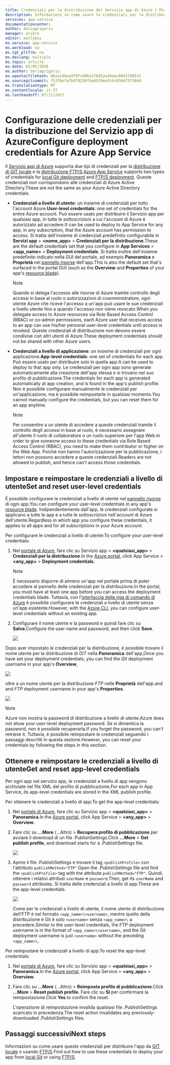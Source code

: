 ```yaml
---
title: Credenziali per la distribuzione del Servizio app di Azure | Microsoft Docs
description: Informazioni su come usare le credenziali per la distribuzione del Servizio app di Azure.
services: app-service
documentationcenter: 
author: dariagrigoriu
manager: erikre
editor: mollybos
ms.service: app-service
ms.workload: na
ms.tgt_pltfrm: na
ms.devlang: multiple
ms.topic: article
ms.date: 01/05/2016
ms.author: dariagrigoriu
ms.openlocfilehash: 86a2cd8ae9f97c606a378452e44eec8941700531
ms.sourcegitcommit: f537befafb079256fba0529ee554c034d73f36b0
ms.translationtype: MT
ms.contentlocale: it-IT
ms.lasthandoff: 07/11/2017
---
```

# <a name="configure-deployment-credentials-for-azure-app-service"></a><span data-ttu-id="da2b6-103">Configurazione delle credenziali per la distribuzione del Servizio app di Azure</span><span class="sxs-lookup"><span data-stu-id="da2b6-103">Configure deployment credentials for Azure App Service</span></span>
<span data-ttu-id="da2b6-104">Il [Servizio app di Azure](http://go.microsoft.com/fwlink/?LinkId=529714) supporta due tipi di credenziali per la [distribuzione di GIT locale](app-service-deploy-local-git.md) e la [distribuzione FTP/S](app-service-deploy-ftp.md).</span><span class="sxs-lookup"><span data-stu-id="da2b6-104">[Azure App Service](http://go.microsoft.com/fwlink/?LinkId=529714) supports two types of credentials for [local Git deployment](app-service-deploy-local-git.md) and [FTP/S deployment](app-service-deploy-ftp.md).</span></span> <span data-ttu-id="da2b6-105">Queste credenziali non corrispondono alle credenziali di Azure Active Directory.</span><span class="sxs-lookup"><span data-stu-id="da2b6-105">These are not the same as your Azure Active Directory credentials.</span></span>

* <span data-ttu-id="da2b6-106">**Credenziali a livello di utente**: un insieme di credenziali per tutto l'account Azure.</span><span class="sxs-lookup"><span data-stu-id="da2b6-106">**User-level credentials**: one set of credentials for the entire Azure account.</span></span> <span data-ttu-id="da2b6-107">Può essere usato per distribuire il Servizio app per qualsiasi app, in tutte le sottoscrizioni a cui l'account di Azure è autorizzato ad accedere.</span><span class="sxs-lookup"><span data-stu-id="da2b6-107">It can be used to deploy to App Service for any app, in any subscription, that the Azure account has permission to access.</span></span> <span data-ttu-id="da2b6-108">Si tratta dell'insieme di credenziali predefinito configurabile in **Servizi app** > **&lt;nome_app>** > **Credenziali per la distribuzione**.</span><span class="sxs-lookup"><span data-stu-id="da2b6-108">These are the default credentials set that you configure in **App Services** > **&lt;app_name>** > **Deployment credentials**.</span></span> <span data-ttu-id="da2b6-109">Si tratta inoltre dell'insieme predefinito indicato nella GUI del portale, ad esempio **Panoramica** e **Proprietà** nel [pannello risorse](../azure-resource-manager/resource-group-portal.md#manage-resources) dell'app.</span><span class="sxs-lookup"><span data-stu-id="da2b6-109">This is also the default set that's surfaced in the portal GUI (such as the **Overview** and **Properties** of your app's [resource blade](../azure-resource-manager/resource-group-portal.md#manage-resources)).</span></span>

    > [!NOTE]
    > <span data-ttu-id="da2b6-110">Quando si delega l'accesso alle risorse di Azure tramite controllo degli accessi in base al ruolo o autorizzazioni di coamministratore, ogni utente Azure che riceve l'accesso a un'app può usare le sue credenziali a livello utente fino a quando l'accesso non viene revocato.</span><span class="sxs-lookup"><span data-stu-id="da2b6-110">When you delegate access to Azure resources via Role Based Access Control (RBAC) or co-admin permissions, each Azure user that receives access to an app can use his/her personal user-level credentials until access is revoked.</span></span> <span data-ttu-id="da2b6-111">Queste credenziali di distribuzione non devono essere condivise con altri utenti di Azure.</span><span class="sxs-lookup"><span data-stu-id="da2b6-111">These deployment credentials should not be shared with other Azure users.</span></span>
    >
    >

* <span data-ttu-id="da2b6-112">**Credenziali a livello di applicazione**: un insieme di credenziali per ogni applicazione.</span><span class="sxs-lookup"><span data-stu-id="da2b6-112">**App-level credentials**: one set of credentials for each app.</span></span> <span data-ttu-id="da2b6-113">Può essere usato per distribuire solo in quella app.</span><span class="sxs-lookup"><span data-stu-id="da2b6-113">It can be used to deploy to that app only.</span></span> <span data-ttu-id="da2b6-114">Le credenziali per ogni app sono generate automaticamente alla creazione dell'app stessa e si trovano nel suo profilo di pubblicazione.</span><span class="sxs-lookup"><span data-stu-id="da2b6-114">The credentials for each app is generated automatically at app creation, and is found in the app's publish profile.</span></span> <span data-ttu-id="da2b6-115">Non è possibile configurare manualmente le credenziali per un'applicazione, ma è possibile reimpostarle in qualsiasi momento.</span><span class="sxs-lookup"><span data-stu-id="da2b6-115">You cannot manually configure the credentials, but you can reset them for an app anytime.</span></span>

    > [!NOTE]
    > <span data-ttu-id="da2b6-116">Per consentire a un utente di accedere a queste credenziali tramite il controllo degli accessi in base al ruolo, è necessario assegnare all'utente il ruolo di collaboratore o un ruolo superiore per l'app Web.</span><span class="sxs-lookup"><span data-stu-id="da2b6-116">In order to give someone access to these credentials via Role Based Access Control (RBAC), you need to make them contributor or higher on the Web App.</span></span> <span data-ttu-id="da2b6-117">Poiché non hanno l'autorizzazione per la pubblicazione, i lettori non possono accedere a queste credenziali.</span><span class="sxs-lookup"><span data-stu-id="da2b6-117">Readers are not allowed to publish, and hence can't access those credentials.</span></span>
    >
    >

## <span data-ttu-id="da2b6-118"><a name="userscope"></a>Impostare e reimpostare le credenziali a livello di utente</span><span class="sxs-lookup"><span data-stu-id="da2b6-118"><a name="userscope"></a>Set and reset user-level credentials</span></span>

<span data-ttu-id="da2b6-119">È possibile configurare le credenziali a livello di utente nel [pannello risorse](../azure-resource-manager/resource-group-portal.md#manage-resources) di ogni app.</span><span class="sxs-lookup"><span data-stu-id="da2b6-119">You can configure your user-level credentials in any app's [resource blade](../azure-resource-manager/resource-group-portal.md#manage-resources).</span></span> <span data-ttu-id="da2b6-120">Indipendentemente dall'app, le credenziali configurate si applicano a tutte le app e a tutte le sottoscrizioni nell'account di Azure dell'utente.</span><span class="sxs-lookup"><span data-stu-id="da2b6-120">Regardless in which app you configure these credentials, it applies to all apps and for all subscriptions in your Azure account.</span></span> 

<span data-ttu-id="da2b6-121">Per configurare le credenziali a livello di utente:</span><span class="sxs-lookup"><span data-stu-id="da2b6-121">To configure your user-level credentials:</span></span>

1. <span data-ttu-id="da2b6-122">Nel [portale di Azure](https://portal.azure.com), fare clic su Servizio app > **&lt;qualsiasi_app>** > **Credenziali per la distribuzione**.</span><span class="sxs-lookup"><span data-stu-id="da2b6-122">In the [Azure portal](https://portal.azure.com), click App Service > **&lt;any_app>** > **Deployment credentials**.</span></span>

    > [!NOTE]
    > <span data-ttu-id="da2b6-123">È necessario disporre di almeno un'app nel portale prima di poter accedere al pannello delle credenziali per la distribuzione.</span><span class="sxs-lookup"><span data-stu-id="da2b6-123">In the portal, you must have at least one app before you can access the deployment credentials blade.</span></span> <span data-ttu-id="da2b6-124">Tuttavia, con l'[interfaccia della riga di comando di Azure](app-service-web-app-azure-resource-manager-xplat-cli.md) è possibile configurare le credenziali a livello di utente senza un'app esistente.</span><span class="sxs-lookup"><span data-stu-id="da2b6-124">However, with the [Azure CLI](app-service-web-app-azure-resource-manager-xplat-cli.md), you can configure user-level credentials without an existing app.</span></span>

2. <span data-ttu-id="da2b6-125">Configurare il nome utente e la password e quindi fare clic su **Salva**.</span><span class="sxs-lookup"><span data-stu-id="da2b6-125">Configure the user name and password, and then click **Save**.</span></span>

    ![](./media/app-service-deployment-credentials/deployment_credentials_configure.png)

<span data-ttu-id="da2b6-126">Dopo aver impostato le credenziali per la distribuzione, è possibile trovare il nome utente per la distribuzione di *GIT* nella **Panoramica** dell'app,</span><span class="sxs-lookup"><span data-stu-id="da2b6-126">Once you have set your deployment credentials, you can find the *Git* deployment username in your app's **Overview**,</span></span>

![](./media/app-service-deployment-credentials/deployment_credentials_overview.png)

<span data-ttu-id="da2b6-127">oltre a un nome utente per la distribuzione *FTP* nelle **Proprietà** dell'app.</span><span class="sxs-lookup"><span data-stu-id="da2b6-127">and and *FTP* deployment username in your app's **Properties**.</span></span>

![](./media/app-service-deployment-credentials/deployment_credentials_properties.png)

> [!NOTE]
> <span data-ttu-id="da2b6-128">Azure non mostra la password di distribuzione a livello di utente.</span><span class="sxs-lookup"><span data-stu-id="da2b6-128">Azure does not show your user-level deployment password.</span></span> <span data-ttu-id="da2b6-129">Se si dimentica la password, non è possibile recuperarla.</span><span class="sxs-lookup"><span data-stu-id="da2b6-129">If you forget the password, you can't retrieve it.</span></span> <span data-ttu-id="da2b6-130">Tuttavia, è possibile reimpostare le credenziali seguendo i passaggi descritti in questa sezione.</span><span class="sxs-lookup"><span data-stu-id="da2b6-130">However, you can reset your credentials by following the steps in this section.</span></span>
>
>  

## <span data-ttu-id="da2b6-131"><a name="appscope"></a>Ottenere e reimpostare le credenziali a livello di utente</span><span class="sxs-lookup"><span data-stu-id="da2b6-131"><a name="appscope"></a>Get and reset app-level credentials</span></span>
<span data-ttu-id="da2b6-132">Per ogni app nel servizio app, le credenziali a livello di app vengono archiviate nel file XML del profilo di pubblicazione.</span><span class="sxs-lookup"><span data-stu-id="da2b6-132">For each app in App Service, its app-level credentials are stored in the XML publish profile.</span></span>

<span data-ttu-id="da2b6-133">Per ottenere le credenziali a livello di app:</span><span class="sxs-lookup"><span data-stu-id="da2b6-133">To get the app-level credentials:</span></span>

1. <span data-ttu-id="da2b6-134">Nel [portale di Azure](https://portal.azure.com), fare clic su Servizio app > **&lt;qualsiasi_app>** > **Panoramica**.</span><span class="sxs-lookup"><span data-stu-id="da2b6-134">In the [Azure portal](https://portal.azure.com), click App Service > **&lt;any_app>** > **Overview**.</span></span>

2. <span data-ttu-id="da2b6-135">Fare clic su **...More** (...Altro) > **Recupera profilo di pubblicazione** per avviare il download di un file .PublishSettings.</span><span class="sxs-lookup"><span data-stu-id="da2b6-135">Click **...More** > **Get publish profile**, and download starts for a .PublishSettings file.</span></span>

    ![](./media/app-service-deployment-credentials/publish_profile_get.png)

3. <span data-ttu-id="da2b6-136">Aprire il file .PublishSettings e trovare il tag `<publishProfile>` con l'attributo `publishMethod="FTP"`.</span><span class="sxs-lookup"><span data-stu-id="da2b6-136">Open the .PublishSettings file and find the `<publishProfile>` tag with the attribute `publishMethod="FTP"`.</span></span> <span data-ttu-id="da2b6-137">Quindi, ottenere i relativi attributi `userName` e `password`.</span><span class="sxs-lookup"><span data-stu-id="da2b6-137">Then, get its `userName` and `password` attributes.</span></span>
<span data-ttu-id="da2b6-138">Si tratta delle credenziali a livello di app.</span><span class="sxs-lookup"><span data-stu-id="da2b6-138">These are the app-level credentials.</span></span>

    ![](./media/app-service-deployment-credentials/publish_profile_editor.png)

    <span data-ttu-id="da2b6-139">Come per le credenziali a livello di utente, il nome utente di distribuzione dell'FTP è nel formato `<app_name>\<username>`, mentre quello della distribuzione è Git è solo `<username>` senza `<app_name>\` a precedere.</span><span class="sxs-lookup"><span data-stu-id="da2b6-139">Similar to the user-level credentials, the FTP deployment username is in the format of `<app_name>\<username>`, and the Git deployment username is just `<username>` without the preceding `<app_name>\`.</span></span>

<span data-ttu-id="da2b6-140">Per reimpostare le credenziali a livello di app:</span><span class="sxs-lookup"><span data-stu-id="da2b6-140">To reset the app-level credentials:</span></span>

1. <span data-ttu-id="da2b6-141">Nel [portale di Azure](https://portal.azure.com), fare clic su Servizio app >  **&lt;qualsiasi_app>** > **Panoramica**.</span><span class="sxs-lookup"><span data-stu-id="da2b6-141">In the [Azure portal](https://portal.azure.com), click App Service > **&lt;any_app>** > **Overview**.</span></span>

2. <span data-ttu-id="da2b6-142">Fare clic su **...More** (...Altro) > **Reimposta profilo di pubblicazione**.</span><span class="sxs-lookup"><span data-stu-id="da2b6-142">Click **...More** > **Reset publish profile**.</span></span> <span data-ttu-id="da2b6-143">Fare clic su **Sì** per confermare la reimpostazione.</span><span class="sxs-lookup"><span data-stu-id="da2b6-143">Click **Yes** to confirm the reset.</span></span>

    <span data-ttu-id="da2b6-144">L'operazione di reimpostazione invalida qualsiasi file .PublishSettings scaricato in precedenza.</span><span class="sxs-lookup"><span data-stu-id="da2b6-144">The reset action invalidates any previously-downloaded .PublishSettings files.</span></span>

## <a name="next-steps"></a><span data-ttu-id="da2b6-145">Passaggi successivi</span><span class="sxs-lookup"><span data-stu-id="da2b6-145">Next steps</span></span>

<span data-ttu-id="da2b6-146">Informazioni su come usare queste credenziali per distribuire l'app da [GIT locale](app-service-deploy-local-git.md) o usando [FTP/S](app-service-deploy-ftp.md).</span><span class="sxs-lookup"><span data-stu-id="da2b6-146">Find out how to use these credentials to deploy your app from [local Git](app-service-deploy-local-git.md) or using [FTP/S](app-service-deploy-ftp.md).</span></span>
